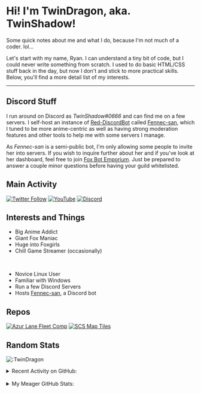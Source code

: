 # Hi! I'm TwinDragon, aka. TwinShadow!

Some quick notes about me and what I do, because I'm not much of a coder. lol...

Let's start with my name, Ryan. I can understand a tiny bit of code, but I could never write something from scratch. I used to do basic HTML/CSS stuff back in the day, but now I don't and stick to more practical skills. Below, you'll find a more detail list of my interests.

---

## Discord Stuff

I run around on Discord as *TwinShadow#0666* and can find me on a few servers. I self-host an instance of [Red-DiscordBot][redbot] called [Fennec-san][fennec], which I tuned to be more anime-centric as well as having strong moderation features and other tools to help me with some servers I manage.

As *Fennec-san* is a semi-public bot, I'm only allowing some people to invite her into servers. If you wish to inquire further about her and if you've look at her dashboard, feel free to join [Fox Bot Emporium][discord]. Just be prepared to answer a couple minor questions before having your guild whitelisted.

## Main Activity
<p align="center">

[![Twitter Follow](https://img.shields.io/twitter/follow/TwinShadow_SH?color=A30000&label=TwinShadow_SH&logo=Twitter&style=plastic)][twitter]
[![YouTube](https://img.shields.io/static/v1?label=TwinShadow_Fox&color=A30000&message=YouTube&logo=YouTube&logoColor=FF0000&style=plastic)][youtube]
[![Discord](https://img.shields.io/discord/713548512108740648?color=cc0000&label=Fox%20Bot%20Emporium&logo=discord&logoColor=ffc06d&style=plastic)][discord]

</p>

## Interests and Things

- Big Anime Addict
- Giant Fox Maniac
- Huge into Foxgirls
- Chill Game Streamer (occasionally)

<br />

- Novice Linux User
- Familiar with Windows
- Run a few Discord Servers
- Hosts [Fennec-san][fennec], a Discord bot

## Repos

[![Azur Lane Fleet Comp](https://github-twindragon-stats.vercel.app//api/pin/?username=TwinDragon&repo=AzurLane_comp&show_owner=true&theme=dark)](https://github.com/TwinDragon/AzurLane_comp)
[![SCS Map Tiles](https://github-twindragon-stats.vercel.app//api/pin/?username=TwinDragon&repo=SCS_Map_Tiles&theme=dark)](https://github.com/TwinDragon/SCS_Map_Tiles)

## Random Stats

![:TwinDragon](https://count.getloli.com/get/@TwinDragon?theme=rule34)

<details>
  <summary>Recent Activity on GitHub:</summary>

  <!--START_SECTION:activity-->
1. 🗣 Commented on [#1](https://github.com/TwinDragon/SCS_Map_Tiles/issues/1) in [TwinDragon/SCS_Map_Tiles](https://github.com/TwinDragon/SCS_Map_Tiles)
2. 🗣 Commented on [#5634](https://github.com/Cog-Creators/Red-DiscordBot/issues/5634) in [Cog-Creators/Red-DiscordBot](https://github.com/Cog-Creators/Red-DiscordBot)
3. 💪 Opened PR [#29](https://github.com/i-am-zaidali/cray-cogs/pull/29) in [i-am-zaidali/cray-cogs](https://github.com/i-am-zaidali/cray-cogs)
4. 💪 Opened PR [#58](https://github.com/npc203/npc-cogs/pull/58) in [npc203/npc-cogs](https://github.com/npc203/npc-cogs)
5. 🎉 Merged PR [#2](https://github.com/TwinDragon/Kreusada-Cogs/pull/2) in [TwinDragon/Kreusada-Cogs](https://github.com/TwinDragon/Kreusada-Cogs)
<!--END_SECTION:activity-->

</details>
<br />
<details>
  <summary>My Meager GitHub Stats:</summary>

  <img align="left" alt="TwinDragon's Stats" src="https://github-twindragon-stats.vercel.app/api?username=TwinDragon&show_icons=true&hide_border=true&theme=dark" />

</details>

[fennec]: https://dash.lolifox.net
[discord]: https://discord.gg/XCMUykVTFE
[twitter]: https://twitter.com/TwinShadow_SH
[youtube]: https://youtube.com/c/TwinShadow_Fox
[redbot]: https://github.com/Cog-Creators/Red-DiscordBot
